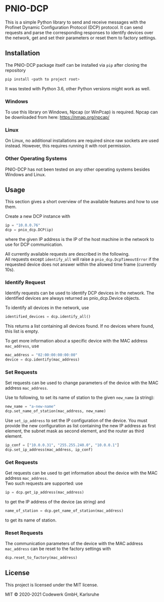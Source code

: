 # PNIO-DCP

This is a simple Python library to send and receive messages with the Profinet Dynamic Configuration Protocol (DCP) protocol.
It can send requests and parse the corresponding responses to identify devices over the network, get and set their parameters or reset them to factory settings.

## Installation

The PNIO-DCP package itself can be installed via `pip` after cloning the repository 
```sh
pip install <path to project root>
```
It was tested with Python 3.6, other Python versions might work as well.

### Windows
To use this library on Windows, Npcap (or WinPcap) is required. Npcap can be downloaded from here: https://nmap.org/npcap/

### Linux
On Linux, no additional installations are required since raw sockets are used instead. However, this requires running it with root permission.

### Other Operating Systems
PNIO-DCP has not been tested on any other operating systems besides Windows and Linux.

## Usage

This section gives a short overview of the available features and how to use them. 

Create a new DCP instance with
```python
ip = "10.0.0.76"
dcp = pnio_dcp.DCP(ip)
```
where the given IP address is the IP of the host machine in the network to use for DCP communication.

All currently available requests are described in the following.  
All requests except `identify_all` will raise a `pnio_dcp.DcpTimeoutError` if the requested device does not answer within the allowed time frame (currently 10s).

### Identify Request
Identify requests can be used to identify DCP devices in the network. 
The identified devices are always returned as pnio_dcp.Device objects.

To identify all devices in the network, use
```python
identified_devices = dcp.identify_all()
```
This returns a list containing all devices found. If no devices where found, this list is empty.

To get more information about a specific device with the MAC address `mac_address`, use
```python
mac_address = "02:00:00:00:00:00"
device = dcp.identify(mac_address)
```

### Set Requests
Set requests can be used to change parameters of the device with the MAC address `mac_address`.

Use to following, to set its name of station to the given `new_name` (a string):  
```python
new_name = "a-new-name"
dcp.set_name_of_station(mac_address, new_name)
```

Use `set_ip_address` to set the IP configuration of the device. 
You must provide the new configuration as list containing the new IP address as first element, the subnet mask as second element, and the router as third element.
```python
ip_conf = ["10.0.0.31", "255.255.240.0", "10.0.0.1"]
dcp.set_ip_address(mac_address, ip_conf)
```

### Get Requests
Get requests can be used to get information about the device with the MAC address `mac_address`.  
Two such requests are supported: use 
```python
ip = dcp.get_ip_address(mac_address)
```
to get the IP address of the device (as string) and
```python
name_of_station = dcp.get_name_of_station(mac_address)
```
to get its name of station.

### Reset Requests

The communication parameters of the device with the MAC address `mac_address` can be reset to the factory settings with
```python
dcp.reset_to_factory(mac_address)
```

## License

This project is licensed under the MIT license.

MIT © 2020-2021 Codewerk GmbH, Karlsruhe
